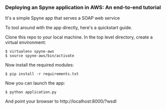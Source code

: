 ### Deploying an Spyne application in AWS: An end-to-end tutorial

It's a simple Spyne app that serves a SOAP web service

To tool around with the app directly, here's a quickstart guide. 

Clone this repo to your local machine. In the top level directory, create a virtual environment:
```
$ virtualenv spyne-aws
$ source spyne-aws/bin/activate
```
Now install the required modules:
```
$ pip install -r requirements.txt
```
Now you can launch the app:
```
$ python application.py
```
And point your browser to http://localhost:8000/?wsdl
